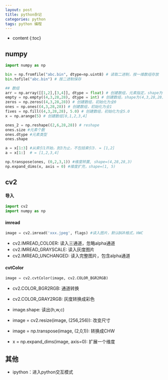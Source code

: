 ```yaml
---
layout: post
title: python杂记
categories: python
tags: python 编程
---
```


* content
{:toc}
## numpy

```python
import numpy as np

bin = np.fromfile("abc.bin", dtype=np.uint8) # 读取二进制，按一维数组存放
bin.tofile("abc.bin") # 按二进制保存

## 数组
arr = np.array([[1,2],[3,4]], dtype = float) # 创建数组，元素指定，shape为(2,2)
empty = np.empty((4,3,28,28), dtype = int) # 创建数组，shape为(4,3,28,28)
zeros = np.zeros((4,3,28,28)) # 创建数组，初始化为全0
ones = np.ones((4,3,28,28)) # 创建数组，初始化为全1
fives = np.fill((4,3,28,28), 5.0) # 创建数组，初始化为全5.0
x = np.arange(5) # 创建数组[0,1,2,3,4]

ones_2 = np.reshape((2,6,28,28)) # reshape
ones.size #元素个数
ones.dtype #元素类型
ones.shape

a = x[1:3] #从索引1开始，到3为止，不包括索引3. = [1,2]
a = x[1:]  # = [1,2,3,4]

np.transpose(ones, (0,2,3,1)) #维度转置, shape=(4,28,28,3)
np.expand_dims(x, axis = 0) #维度扩充，shape=(1, 5)

```

<!--more-->

## cv2

#### 导入

```python
import cv2
import numpy as np
```

#### imread

```python
image = cv2.imread('xxx.jpeg', flags) #读入图片，默认BGR格式，HWC
```

<!--more-->

* cv2.IMREAD_COLOER: 读入三通道，忽略alpha通道
* cv2.IMREAD_GRAYSCALE: 读入灰度图片
* cv2.IMREAD_UNCHANGED: 读入完整图片，包含alpha通道

#### cvtColor

```python
image = cv2.cvtColor(image, cv2.COLOR_BGR2RGB)
```

* cv2.COLOR_BGR2RGB: 通道转换
* cv2.COLOR_GRAY2RGB: 灰度转换成彩色

* image.shape: 读出(h,w,c)
* image = cv2.resize(image, (256,256)): 改变尺寸
* image = np.transpose(image, (2,0,1)): 转换成CHW
* x = np.expand_dims(image, axis=0): 扩展一个维度



## 其他

* ipython：进入python交互模式